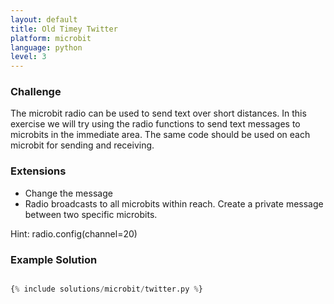 ```yaml
---
layout: default
title: Old Timey Twitter
platform: microbit
language: python
level: 3
---
```

### Challenge

The microbit radio can be used to send text over short distances. In this exercise we will try using
the radio functions to send text messages to microbits in the immediate area. The same code should be
used on each microbit for sending and receiving.


### Extensions

* Change the message
* Radio broadcasts to all microbits within reach. Create a private message between two specific microbits.

Hint: radio.config(channel=20)


### Example Solution

```python

{% include solutions/microbit/twitter.py %}

```
